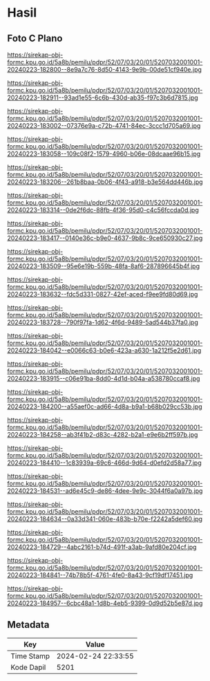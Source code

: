 # Hasil

## Foto C Plano

https://sirekap-obj-formc.kpu.go.id/5a8b/pemilu/pdpr/52/07/03/20/01/5207032001001-20240223-182800--8e9a7c76-8d50-4143-9e9b-00de51cf940e.jpg

https://sirekap-obj-formc.kpu.go.id/5a8b/pemilu/pdpr/52/07/03/20/01/5207032001001-20240223-182911--93ad1e55-6c6b-430d-ab35-f97c3b6d7815.jpg

https://sirekap-obj-formc.kpu.go.id/5a8b/pemilu/pdpr/52/07/03/20/01/5207032001001-20240223-183002--07376e9a-c72b-4741-84ec-3ccc1d705a69.jpg

https://sirekap-obj-formc.kpu.go.id/5a8b/pemilu/pdpr/52/07/03/20/01/5207032001001-20240223-183058--109c08f2-1579-4960-b06e-08dcaae96b15.jpg

https://sirekap-obj-formc.kpu.go.id/5a8b/pemilu/pdpr/52/07/03/20/01/5207032001001-20240223-183206--261b8baa-0b06-4f43-a918-b3e564dd446b.jpg

https://sirekap-obj-formc.kpu.go.id/5a8b/pemilu/pdpr/52/07/03/20/01/5207032001001-20240223-183314--0de2f6dc-88fb-4f36-95d0-c4c56fccda0d.jpg

https://sirekap-obj-formc.kpu.go.id/5a8b/pemilu/pdpr/52/07/03/20/01/5207032001001-20240223-183417--0140e36c-b9e0-4637-9b8c-9ce650930c27.jpg

https://sirekap-obj-formc.kpu.go.id/5a8b/pemilu/pdpr/52/07/03/20/01/5207032001001-20240223-183509--95e6e19b-559b-48fa-8af6-287896645b4f.jpg

https://sirekap-obj-formc.kpu.go.id/5a8b/pemilu/pdpr/52/07/03/20/01/5207032001001-20240223-183632--fdc5d331-0827-42ef-aced-f9ee9fd80d69.jpg

https://sirekap-obj-formc.kpu.go.id/5a8b/pemilu/pdpr/52/07/03/20/01/5207032001001-20240223-183728--790f97fa-1d62-4f6d-9489-5ad544b37fa0.jpg

https://sirekap-obj-formc.kpu.go.id/5a8b/pemilu/pdpr/52/07/03/20/01/5207032001001-20240223-184042--e0066c63-b0e6-423a-a630-1a212f5e2d61.jpg

https://sirekap-obj-formc.kpu.go.id/5a8b/pemilu/pdpr/52/07/03/20/01/5207032001001-20240223-183915--c06e91ba-8dd0-4d1d-b04a-a538780ccaf8.jpg

https://sirekap-obj-formc.kpu.go.id/5a8b/pemilu/pdpr/52/07/03/20/01/5207032001001-20240223-184200--a55aef0c-ad66-4d8a-b9a1-b68b029cc53b.jpg

https://sirekap-obj-formc.kpu.go.id/5a8b/pemilu/pdpr/52/07/03/20/01/5207032001001-20240223-184258--ab3f41b2-d83c-4282-b2a1-e9e6b2ff597b.jpg

https://sirekap-obj-formc.kpu.go.id/5a8b/pemilu/pdpr/52/07/03/20/01/5207032001001-20240223-184410--1c83939a-69c6-466d-9d64-d0efd2d58a77.jpg

https://sirekap-obj-formc.kpu.go.id/5a8b/pemilu/pdpr/52/07/03/20/01/5207032001001-20240223-184531--ad6e45c9-de86-4dee-9e9c-3044f6a0a97b.jpg

https://sirekap-obj-formc.kpu.go.id/5a8b/pemilu/pdpr/52/07/03/20/01/5207032001001-20240223-184634--0a33d341-060e-483b-b70e-f2242a5def60.jpg

https://sirekap-obj-formc.kpu.go.id/5a8b/pemilu/pdpr/52/07/03/20/01/5207032001001-20240223-184729--4abc2161-b74d-491f-a3ab-9afd80e204cf.jpg

https://sirekap-obj-formc.kpu.go.id/5a8b/pemilu/pdpr/52/07/03/20/01/5207032001001-20240223-184841--74b78b5f-4761-4fe0-8a43-9cf19df17451.jpg

https://sirekap-obj-formc.kpu.go.id/5a8b/pemilu/pdpr/52/07/03/20/01/5207032001001-20240223-184957--6cbc48a1-1d8b-4eb5-9399-0d9d52b5e87d.jpg


## Metadata

| Key        | Value               |
| ---------- | ------------------- |
| Time Stamp | 2024-02-24 22:33:55 |
| Kode Dapil | 5201                |



